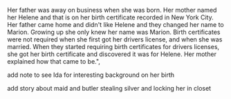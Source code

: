 <p>
Her father was away on business when she was born.
Her mother named her Helene and that is on her birth certificate 
recorded in New York City. 
Her father came home and didn't like Helene and they changed her name to Marion. 
Growing up she only knew her name was Marion. 
Birth certificates were not required when she first got her drivers license, 
and when she was married. 
When they started requiring birth certificates for drivers licenses, 
she got her birth certificate and discovered it was for Helene. 
Her mother explained how that came to be.",
</p>
<p>
add note to see Ida for interesting background on her birth
</p>
<p>
add story about maid and butler stealing silver and locking her in closet
</p>